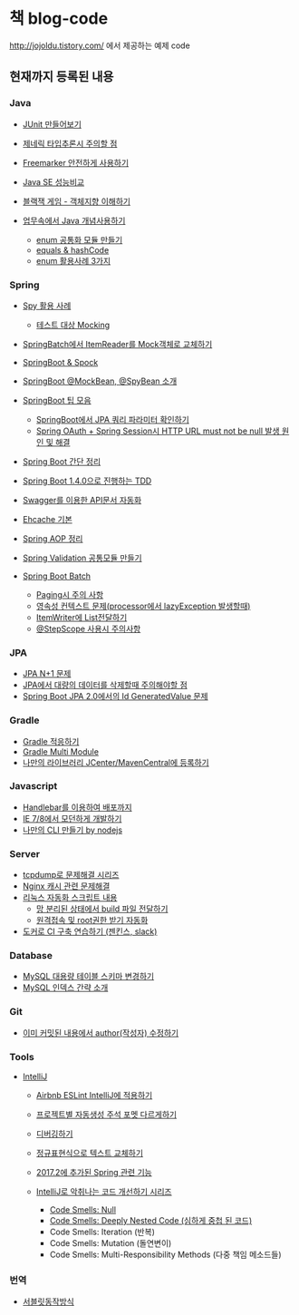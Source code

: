 책
blog-code
=========

http://jojoldu.tistory.com/ 에서 제공하는 예제 code

현재까지 등록된 내용
--------------------

### Java

- [JUnit 만들어보기](https://github.com/jojoldu/blog-code/tree/master/my-junit)

- [제네릭 타입추론시 주의할 점](https://github.com/jojoldu/generic-guide)
-	[Freemarker 안전하게 사용하기](https://github.com/jojoldu/freemarker-guide)
- [Java SE 성능비교](https://github.com/jojoldu/blog-code/tree/master/java/performance)
- [블랙잭 게임 - 객체지향 이해하기](https://github.com/jojoldu/oop-java)
- [업무속에서 Java 개념사용하기](https://github.com/jojoldu/blog-code/tree/master/business-logic)
  - [enum 공통화 모듈 만들기](https://github.com/jojoldu/blog-code/tree/master/java/enum-mapper) 
  - [equals & hashCode](https://github.com/jojoldu/blog-code/tree/master/business-logic/%ED%85%8C%EC%9D%B4%EB%B8%94_row_%ED%95%A9%EC%B9%98%EA%B8%B0)
  - [enum 활용사례 3가지](https://github.com/jojoldu/blog-code/tree/master/enum-uses)

### Spring

- [Spy 활용 사례](https://github.com/jojoldu/blog-code/tree/master/mockito-spy-usages)
  - [테스트 대상 Mocking](https://github.com/jojoldu/blog-code/blob/master/mockito-spy-usages/1_%EC%A3%BC%EC%9E%85%EB%B0%9B%EB%8A%94%EB%8C%80%EC%83%81_Mocking.md)
- [SpringBatch에서 ItemReader를 Mock객체로 교체하기](https://github.com/jojoldu/blog-code/tree/master/spring-batch-mock-reader)
- [SpringBoot & Spock](https://github.com/jojoldu/blog-code/tree/master/spring-boot-spock)
- [SpringBoot @MockBean, @SpyBean 소개](https://github.com/jojoldu/blog-code/tree/master/spring-mock-spy-bean)
- [SpringBoot 팁 모음](https://github.com/jojoldu/blog-code/tree/master/springboot-tips)
  - [SpringBoot에서 JPA 쿼리 파라미터 확인하기](https://github.com/jojoldu/blog-code/tree/master/springboot-tips/show-jpa-parameters)
  - [Spring OAuth + Spring Session시 HTTP URL must not be null 발생 원인 및 해결](https://github.com/jojoldu/blog-code/tree/master/spring-yml-import)

-	[Spring Boot 간단 정리](https://github.com/jojoldu/blog-code/tree/master/compareboot)
-	[Spring Boot 1.4.0으로 진행하는 TDD](https://github.com/jojoldu/blog-code/tree/master/springboot-test)
-	[Swagger를 이용한 API문서 자동화](https://github.com/jojoldu/blog-code/tree/master/swagger)
- [Ehcache 기본](https://github.com/jojoldu/blog-code/tree/master/spring-cache)
- [Spring AOP 정리](https://github.com/jojoldu/blog-code/tree/master/aop)
- [Spring Validation 공통모듈 만들기](https://github.com/jojoldu/blog-code/tree/master/spring-validation)
- [Spring Boot Batch](https://github.com/jojoldu/blog-code/tree/master/springboot-batch)
  - [Paging시 주의 사항](https://github.com/jojoldu/blog-code/tree/master/springboot-batch/paging주의사항)
  - [영속성 컨텍스트 문제(processor에서 lazyException 발생할때)](https://github.com/jojoldu/blog-code/tree/master/springboot-batch/%EC%98%81%EC%86%8D%EC%84%B1%EC%BB%A8%ED%85%8D%EC%8A%A4%ED%8A%B8%EB%AC%B8%EC%A0%9C)
  - [ItemWriter에 List전달하기](https://github.com/jojoldu/blog-code/tree/master/springboot-batch/writer_list%EC%A0%84%EB%8B%AC)
  - [@StepScope 사용시 주의사항](https://github.com/jojoldu/blog-code/tree/master/springboot-batch/stepscope%EA%B2%BD%EA%B3%A0)

### JPA
- [JPA N+1 문제](https://github.com/jojoldu/blog-code/tree/master/jpa-entity-graph)
- [JPA에서 대량의 데이터를 삭제할때 주의해야할 점](https://github.com/jojoldu/blog-code/tree/master/jpa-massive-delete)
- [Spring Boot JPA 2.0에서의 Id GeneratedValue 문제](https://github.com/jojoldu/blog-code/tree/master/springboot-jpa-id)

### Gradle

-	[Gradle 적응하기](https://github.com/jojoldu/blog-code/tree/master/gradle-task)
- [Gradle Multi Module](https://github.com/jojoldu/blog-code/tree/master/gradle-multi-modules)
- [나만의 라이브러리 JCenter/MavenCentral에 등록하기](https://github.com/jojoldu/blog-code/tree/master/maven-upload-lib)

### Javascript

-	[Handlebar를 이용하여 배포까지](https://github.com/jojoldu/tuto-handlebar)
-	[IE 7/8에서 모던하게 개발하기](https://github.com/jojoldu/blog-code/tree/master/js-framework-ie78)
- [나만의 CLI 만들기 by nodejs](https://github.com/jojoldu/my-cli)

### Server

-	[tcpdump로 문제해결 시리즈](https://github.com/jojoldu/blog-code/tree/master/tcpdump)
- [Nginx 캐시 관련 문제해결](https://github.com/jojoldu/blog-code/tree/master/server/nginx-cache)
- [리눅스 자동화 스크립트 내용](https://github.com/jojoldu/blog-code/tree/master/linux)
  - [망 분리된 상태에서 build 파일 전달하기](https://github.com/jojoldu/blog-code/tree/master/linux/passby)
  - [원격접속 및 root권한 받기 자동화](https://github.com/jojoldu/blog-code/tree/master/linux/go)
- [도커로 CI 구축 연습하기 (젠킨스, slack)](https://github.com/jojoldu/springboot-jenkins-docker-slack)

### Database

- [MySQL 대용량 테이블 스키마 변경하기](https://github.com/jojoldu/blog-code/tree/master/database/mysql-massive-alter)
- [MySQL 인덱스 간략 소개](github.com/jojoldu/blog-code/tree/master/database/mysql-index)

### Git

- [이미 커밋된 내용에서 author(작성자) 수정하기](https://github.com/jojoldu/blog-code/tree/master/git/author%EC%88%98%EC%A0%95%ED%95%98%EA%B8%B0)

### Tools

* [IntelliJ]()
  - [Airbnb ESLint IntelliJ에 적용하기](https://github.com/jojoldu/blog-code/tree/master/airbnb-eslint-setting)

  - [프로젝트별 자동생성 주석 포멧 다르게하기](https://github.com/jojoldu/blog-code/tree/master/intellij-tip/%ED%94%84%EB%A1%9C%EC%A0%9D%ED%8A%B8%EB%8B%A8%EC%9C%84_%EC%A3%BC%EC%84%9D%ED%8F%AC%EB%A9%A7)

  - [디버깅하기](https://github.com/jojoldu/blog-code/tree/master/intellij-debugging)

  - [정규표현식으로 텍스트 교체하기](https://github.com/jojoldu/blog-code/tree/master/intellij-tip-regex-replacement)

  - [2017.2에 추가된 Spring 관련 기능](https://github.com/jojoldu/blog-code/tree/master/intellij-tip/2017_2_%EC%8A%A4%ED%94%84%EB%A7%81%EB%B6%80%ED%8A%B8_%EA%B8%B0%EB%8A%A5%EA%B0%95%ED%99%94)

  - [IntelliJ로 악취나는 코드 개선하기 시리즈](https://github.com/jojoldu/blog-code/blob/master/intellij-tip/%EC%95%85%EC%B7%A8%EB%82%98%EB%8A%94_%EC%BD%94%EB%93%9C_%EA%B0%9C%EC%84%A0%ED%95%98%EA%B8%B0_%EC%8B%9C%EB%A6%AC%EC%A6%88)
    * [Code Smells: Null](https://github.com/jojoldu/blog-code/blob/master/intellij-tip/%EC%95%85%EC%B7%A8%EB%82%98%EB%8A%94_%EC%BD%94%EB%93%9C_%EA%B0%9C%EC%84%A0%ED%95%98%EA%B8%B0_%EC%8B%9C%EB%A6%AC%EC%A6%88/1_NULL.md) 
    * [Code Smells: Deeply Nested Code (심하게 중첩 된 코드)](https://github.com/jojoldu/blog-code/blob/master/intellij-tip/%EC%95%85%EC%B7%A8%EB%82%98%EB%8A%94_%EC%BD%94%EB%93%9C_%EA%B0%9C%EC%84%A0%ED%95%98%EA%B8%B0_%EC%8B%9C%EB%A6%AC%EC%A6%88/2_NESTED_CODE.md)
    * Code Smells: Iteration (반복)
    * Code Smells: Mutation (돌연변이)
    * Code Smells: Multi-Responsibility Methods (다중 책임 메소드들)

### 번역

- [서블릿동작방식](https://github.com/jojoldu/blog-code/blob/master/%EB%B2%88%EC%97%AD/%EC%84%9C%EB%B8%94%EB%A6%BF%EB%8F%99%EC%9E%91%EB%B0%A9%EC%8B%9D/README.md)
